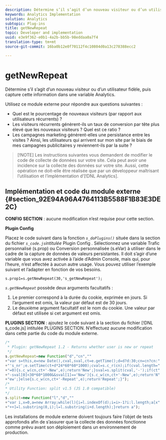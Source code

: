 ```yaml
---
description: Détermine s’il s’agit d’un nouveau visiteur ou d’un utilisateur fidèle, puis capture cette information dans une variable Analytics.
keywords: Analytics Implementation
solution: Analytics
subtopic: Plug-ins
title: getNewRepeat
topic: Developer and implementation
uuid: e3e9f362-e0b1-4a2b-bb5b-98eddaa0a7f4
translation-type: tm+mt
source-git-commit: 16ba0b12e0f70112f4c10804d0a13c278388ecc2

---
```



# getNewRepeat

Détermine s’il s’agit d’un nouveau visiteur ou d’un utilisateur fidèle, puis capture cette information dans une variable Analytics.

Utilisez ce module externe pour répondre aux questions suivantes :

* Quel est le pourcentage de nouveaux visiteurs (par rapport aux utilisateurs récurrents) ?
* Les visiteurs récurrents génèrent-ils un taux de conversion par tête plus élevé que les nouveaux visiteurs ? Quel est ce ratio ?
* Les campagnes marketing génèrent-elles une persistance entre les visites ? Ainsi, les utilisateurs qui arrivent sur mon site par le biais de mes campagnes publicitaires y reviennent-ils par la suite ?

> [!NOTE] Les instructions suivantes vous demandent de modifier le code de collecte de données sur votre site. Cela peut avoir une incidence sur la collecte des données sur votre site. Aussi, cette opération ne doit-elle être réalisée que par un développeur maîtrisant l’utilisation et l’implémentation d’[!DNL Analytics].

## Implémentation et code du module externe {#section_92E94A96A4764113B5588F1B83E3DE2C}

**CONFIG SECTION** : aucune modification n’est requise pour cette section.

**Plugin Config**

Placez le code suivant dans la fonction *`s_doPlugins()`* située dans la section du fichier *`s_code.js`intitulée* Plugin Config *.* Sélectionnez une variable Trafic personnalisé (s.prop) ou Conversion personnalisée (s.eVar) à utiliser dans le cadre de la capture de données de valeurs persistantes. Il doit s’agir d’une variable que vous avez activée à l’aide d’Admin Console, mais qui, pour l’heure, n’est affectée à aucun autre usage. Vous pouvez utiliser l’exemple suivant et l’adapter en fonction de vos besoins.

`s.prop1=s.getNewRepeat(30,'s_getNewRepeat');`

*`s.getNewRepeat`* possède deux arguments facultatifs :

1. Le premier correspond à la durée du cookie, exprimée en jours. Si l’argument est omis, la valeur par défaut est de 30 jours.
1. Le deuxième argument facultatif est le nom du cookie. Une valeur par défaut est utilisée si cet argument est omis.

**PLUGINS SECTION** : ajoutez le code suivant à la section du fichier [!DNL s_code.js] intitulée PLUGINS SECTION. N’effectuez aucune modification dans cette partie du code du module externe.

```js
/* 
 * Plugin: getNewRepeat 1.2 - Returns whether user is new or repeat 
 */ 
s.getNewRepeat=new Function("d","cn","" 
+"var s=this,e=new Date(),cval,sval,ct=e.getTime();d=d?d:30;cn=cn?cn:" 
+"'s_nr';e.setTime(ct+d*24*60*60*1000);cval=s.c_r(cn);if(cval.length=" 
+"=0){s.c_w(cn,ct+'-New',e);return'New';}sval=s.split(cval,'-');if(ct" 
+"-sval[0]<30*60*1000&&sval[1]=='New'){s.c_w(cn,ct+'-New',e);return'N" 
+"ew';}else{s.c_w(cn,ct+'-Repeat',e);return'Repeat';}"); 
/* 
* Utility Function: split v1.5 (JS 1.0 compatible) 
*/ 
s.split=new Function("l","d","" 
+"var i,x=0,a=new Array;while(l){i=l.indexOf(d);i=i>-1?i:l.length;a[x" 
+"++]=l.substring(0,i);l=l.substring(i+d.length);}return a");
```

Les installations de module externe doivent toujours faire l’objet de tests approfondis afin de s’assurer que la collecte des données fonctionne comme prévu avant son déploiement dans un environnement de production.
